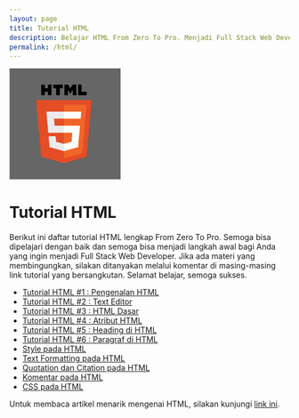 ```yaml
---
layout: page
title: Tutorial HTML
description: Belajar HTML From Zero To Pro. Menjadi Full Stack Web Developer. Ayo buruan belajar disini, gratis lohh.
permalink: /html/
---
```


<img class="img-rounded" src="/assets/img/uploads/html.png" alt="HTML" width="200">

# Tutorial HTML

Berikut ini daftar tutorial HTML lengkap From Zero To Pro. Semoga bisa dipelajari dengan baik dan semoga bisa menjadi langkah awal bagi Anda yang ingin menjadi Full Stack Web Developer. Jika ada materi yang membingungkan, silakan ditanyakan melalui komentar di masing-masing link tutorial yang bersangkutan. Selamat belajar, semoga sukses. 

- [Tutorial HTML #1 : Pengenalan HTML](/pengenalan-html)
- [Tutorial HTML #2 : Text Editor](/text-editor)
- [Tutorial HTML #3 : HTML Dasar](/dasar-html)
- [Tutorial HTML #4 : Atribut HTML](/atribut-html)
- [Tutorial HTML #5 : Heading di HTML](/heading-html)
- [Tutorial HTML #6 : Paragraf di HTML](/paragraf-html)
- [Style pada HTML](#)
- [Text Formatting pada HTML](#)
- [Quotation dan Citation pada HTML](#)
- [Komentar pada HTML](#)
- [CSS pada HTML](#)

Untuk membaca artikel menarik mengenai HTML, silakan kunjungi [link ini](/tags/#html).